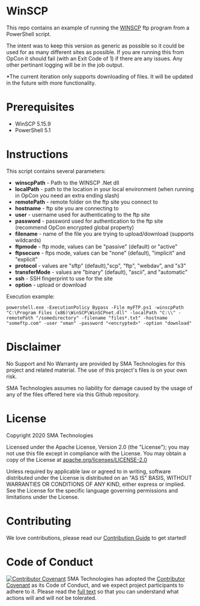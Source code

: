 # WinSCP
This repo contains an example of running the <a href url="https://winscp.net/eng/index.php">WINSCP</a> ftp program from a PowerShell script.

The intent was to keep this version as generic as possible so it could be used for as many different sites as possible.  If you are running this from OpCon it should fail (with an Exit Code of 1) if there are any issues.  Any other pertinant logging will be in the job output.

*The current iteration only supports downloading of files.  It will be updated in the future with more functionality.

# Prerequisites
* WinSCP 5.15.9
* PowerShell 5.1

# Instructions
This script contains several parameters:<br>
* <b>winscpPath</b> - Path to the WINSCP .Net dll <br>
* <b>localPath</b> - path to the location in your local environment (when running in OpCon you need an extra ending slash) <br>
* <b>remotePath</b> - remote folder on the ftp site you connect to <br>
* <b>hostname</b> - ftp site you are connecting to <br>
* <b>user</b> - username used for authenticating to the ftp site <br>
* <b>password</b> - password used for authentication to the ftp site (recommend OpCon encrypted global property) <br>
* <b>filename</b> - name of the file you are trying to upload/download (supports wildcards) <br>
* <b>ftpmode</b> - ftp mode, values can be "passive" (default) or "active"
* <b>ftpsecure</b> - ftps mode, values can be "none" (default), "implicit" and "explicit"
* <b>protocol</b> - values are "sftp" (default),"scp", "ftp", "webdav", and "s3"
* <b>transferMode</b> - values are "binary" (default), "ascii", and "automatic"
* <b>ssh</b> - SSH fingerprint to use for the site
* <b>option</b> - upload or download <br>
  
Execution example: <br>
```
powershell.exe -ExecutionPolicy Bypass -File myFTP.ps1 -winscpPath "C:\Program Files (x86)\WinSCP\WinSCPnet.dll" -localPath "C:\\" -remotePath "/somedirectory" -filename "files*.txt" -hostname "someftp.com" -user "xman" -password "<encrypted>" -option "download"
```
# Disclaimer
No Support and No Warranty are provided by SMA Technologies for this project and related material. The use of this project's files is on your own risk.

SMA Technologies assumes no liability for damage caused by the usage of any of the files offered here via this Github repository.

# License
Copyright 2020 SMA Technologies

Licensed under the Apache License, Version 2.0 (the "License");
you may not use this file except in compliance with the License.
You may obtain a copy of the License at [apache.org/licenses/LICENSE-2.0](http://www.apache.org/licenses/LICENSE-2.0)

Unless required by applicable law or agreed to in writing, software
distributed under the License is distributed on an "AS IS" BASIS,
WITHOUT WARRANTIES OR CONDITIONS OF ANY KIND, either express or implied.
See the License for the specific language governing permissions and
limitations under the License.

# Contributing
We love contributions, please read our [Contribution Guide](CONTRIBUTING.md) to get started!

# Code of Conduct
[![Contributor Covenant](https://img.shields.io/badge/Contributor%20Covenant-v2.0%20adopted-ff69b4.svg)](code-of-conduct.md)
SMA Technologies has adopted the [Contributor Covenant](CODE_OF_CONDUCT.md) as its Code of Conduct, and we expect project participants to adhere to it. Please read the [full text](CODE_OF_CONDUCT.md) so that you can understand what actions will and will not be tolerated.
